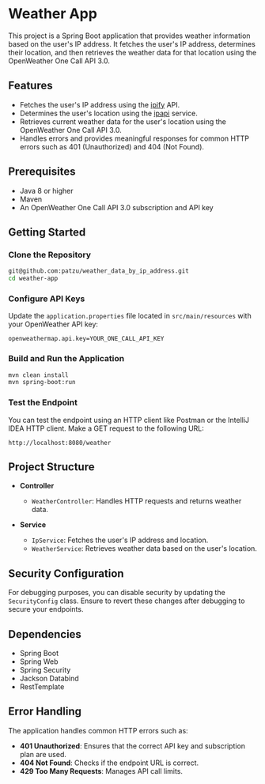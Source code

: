 
# Weather App

This project is a Spring Boot application that provides weather information based on the user's IP address.
It fetches the user's IP address, determines their location, and then retrieves the weather data for that location using
the OpenWeather One Call API 3.0.

## Features

- Fetches the user's IP address using the [ipify](https://www.ipify.org/) API.
- Determines the user's location using the [ipapi](https://ipapi.co/) service.
- Retrieves current weather data for the user's location using the OpenWeather One Call API 3.0.
- Handles errors and provides meaningful responses for common HTTP errors such as 401 (Unauthorized) and 404 (Not Found).

## Prerequisites

- Java 8 or higher
- Maven
- An OpenWeather One Call API 3.0 subscription and API key

## Getting Started

### Clone the Repository

```bash
git@github.com:patzu/weather_data_by_ip_address.git
cd weather-app
```

### Configure API Keys

Update the `application.properties` file located in `src/main/resources` with your OpenWeather API key:

```properties
openweathermap.api.key=YOUR_ONE_CALL_API_KEY
```

### Build and Run the Application

```bash
mvn clean install
mvn spring-boot:run
```

### Test the Endpoint

You can test the endpoint using an HTTP client like Postman or the IntelliJ IDEA HTTP client. Make a GET request to the following URL:

```
http://localhost:8080/weather
```

## Project Structure

- **Controller**
  - `WeatherController`: Handles HTTP requests and returns weather data.

- **Service**
  - `IpService`: Fetches the user's IP address and location.
  - `WeatherService`: Retrieves weather data based on the user's location.

## Security Configuration

For debugging purposes, you can disable security by updating the `SecurityConfig` class. 
Ensure to revert these changes after debugging to secure your endpoints.

## Dependencies

- Spring Boot
- Spring Web
- Spring Security
- Jackson Databind
- RestTemplate

## Error Handling

The application handles common HTTP errors such as:
- **401 Unauthorized**: Ensures that the correct API key and subscription plan are used.
- **404 Not Found**: Checks if the endpoint URL is correct.
- **429 Too Many Requests**: Manages API call limits.
